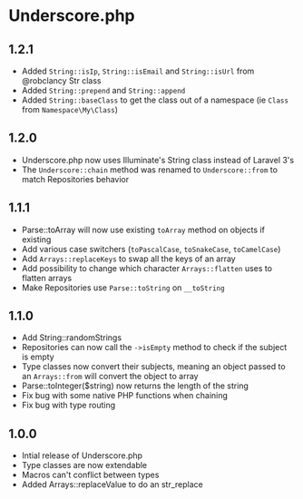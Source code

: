 Underscore.php
=====

1.2.1
-----

- Added `String::isIp`, `String::isEmail` and `String::isUrl` from @robclancy Str class
- Added `String::prepend` and `String::append`
- Added `String::baseClass` to get the class out of a namespace (ie `Class` from `Namespace\My\Class`)

1.2.0
-----

- Underscore.php now uses Illuminate's String class instead of Laravel 3's
- The `Underscore::chain` method was renamed to `Underscore::from` to match Repositories behavior

1.1.1
-----

- Parse::toArray will now use existing `toArray` method on objects if existing
- Add various case switchers (`toPascalCase`, `toSnakeCase`, `toCamelCase`)
- Add `Arrays::replaceKeys` to swap all the keys of an array
- Add possibility to change which character `Arrays::flatten` uses to flatten arrays
- Make Repositories use `Parse::toString` on `__toString`

1.1.0
-----

- Add String::randomStrings
- Repositories can now call the `->isEmpty` method to check if the subject is empty
- Type classes now convert their subjects, meaning an object passed to an `Arrays::from` will convert the object to array
- Parse::toInteger($string) now returns the length of the string
- Fix bug with some native PHP functions when chaining
- Fix bug with type routing

1.0.0
-----

- Intial release of Underscore.php
- Type classes are now extendable
- Macros can't conflict between types
- Added Arrays::replaceValue to do an str_replace